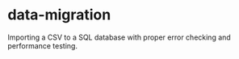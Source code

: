 # data-migration
Importing a CSV to a SQL database with proper error checking and performance testing.
